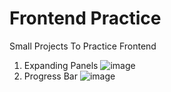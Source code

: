 # Frontend Practice
Small Projects To Practice Frontend

1. Expanding Panels
![image](https://user-images.githubusercontent.com/45772450/230169111-bf3d5be2-058d-405c-b328-8786b8c68df6.png)
2. Progress Bar
![image](https://user-images.githubusercontent.com/45772450/230177086-e8df9507-c1ac-49d4-ad2d-9a84366a48a9.png)


